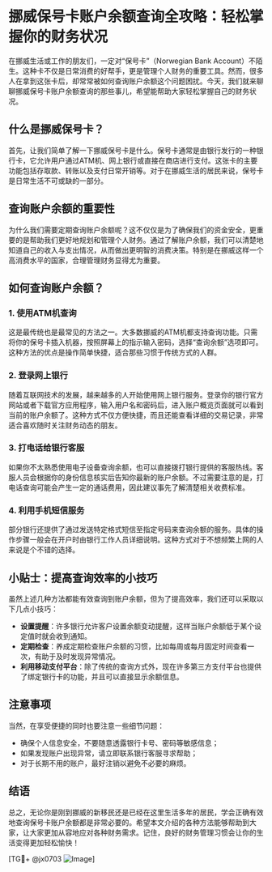 # 挪威保号卡账户余额查询全攻略：轻松掌握你的财务状况

在挪威生活或工作的朋友们，一定对“保号卡”（Norwegian Bank Account）不陌生。这种卡不仅是日常消费的好帮手，更是管理个人财务的重要工具。然而，很多人在拿到这张卡后，却常常被如何查询账户余额这个问题困扰。今天，我们就来聊聊挪威保号卡账户余额查询的那些事儿，希望能帮助大家轻松掌握自己的财务状况。

## 什么是挪威保号卡？

首先，让我们简单了解一下挪威保号卡是什么。保号卡通常是由银行发行的一种银行卡，它允许用户通过ATM机、网上银行或直接在商店进行支付。这张卡的主要功能包括存取款、转账以及支付日常开销等。对于在挪威生活的居民来说，保号卡是日常生活不可或缺的一部分。

## 查询账户余额的重要性

为什么我们需要定期查询账户余额呢？这不仅仅是为了确保我们的资金安全，更重要的是帮助我们更好地规划和管理个人财务。通过了解账户余额，我们可以清楚地知道自己的收入与支出情况，从而做出更明智的消费决策。特别是在挪威这样一个高消费水平的国家，合理管理财务显得尤为重要。

## 如何查询账户余额？

### 1. 使用ATM机查询

这是最传统也是最常见的方法之一。大多数挪威的ATM机都支持查询功能。只需将你的保号卡插入机器，按照屏幕上的指示输入密码，选择“查询余额”选项即可。这种方法的优点是操作简单快捷，适合那些习惯于传统方式的人群。

### 2. 登录网上银行

随着互联网技术的发展，越来越多的人开始使用网上银行服务。登录你的银行官方网站或者下载官方应用程序，输入用户名和密码后，进入账户概览页面就可以看到当前的账户余额了。这种方式不仅方便快捷，而且还能查看详细的交易记录，非常适合喜欢随时关注财务动态的朋友。

### 3. 打电话给银行客服

如果你不太熟悉使用电子设备查询余额，也可以直接拨打银行提供的客服热线。客服人员会根据你的身份信息核实后告知你最新的账户余额。不过需要注意的是，打电话查询可能会产生一定的通话费用，因此建议事先了解清楚相关收费标准。

### 4. 利用手机短信服务

部分银行还提供了通过发送特定格式短信至指定号码来查询余额的服务。具体的操作步骤一般会在开户时由银行工作人员详细说明。这种方式对于不想频繁上网的人来说是个不错的选择。

## 小贴士：提高查询效率的小技巧

虽然上述几种方法都能有效查询到账户余额，但为了提高效率，我们还可以采取以下几点小技巧：

- **设置提醒**：许多银行允许客户设置余额变动提醒，这样当账户余额低于某个设定值时就会收到通知。
- **定期检查**：养成定期检查账户余额的习惯，比如每周或每月固定时间查看一次，有助于及时发现异常情况。
- **利用移动支付平台**：除了传统的查询方式外，现在许多第三方支付平台也提供了绑定银行卡的功能，并且可以直接显示余额信息。

## 注意事项

当然，在享受便捷的同时也要注意一些细节问题：

- 确保个人信息安全，不要随意透露银行卡号、密码等敏感信息；
- 如果发现账户出现异常，请立即联系银行客服寻求帮助；
- 对于长期不用的账户，最好注销以避免不必要的麻烦。

## 结语

总之，无论你是刚到挪威的新移民还是已经在这里生活多年的居民，学会正确有效地查询保号卡账户余额都是非常必要的。希望本文介绍的各种方法能够帮助到大家，让大家更加从容地应对各种财务需求。记住，良好的财务管理习惯会让你的生活变得更加轻松愉快！

[TG💪+ @jx0703 ![Image](https://github.com/user-attachments/assets/dbca1d08-cadb-493c-b0ec-ad6f7a83f270)]